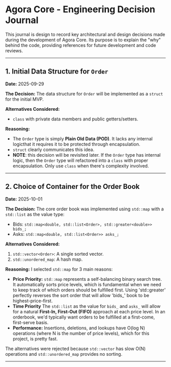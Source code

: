 # Agora Core - Engineering Decision Journal

This journal is design to record key architectural and design decisions made during the development of Agora Core. Its purpose is to explain the "why" behind the code, providing references for future development and code reviews.

---

## 1. Initial Data Structure for `Order`

**Date:** 2025-09-29

**The Decision:**
The data structure for `Order` will be implemented as a `struct` for the initial MVP.

**Alternatives Considered:**
 - `class` with private data members and public getters/setters.

**Reasoning:**
 - The `Order` type is simply **Plain Old Data (POD)**. It lacks any internal logicthat it requires it to be protected through encapsulation.
 - `struct` clearly communicates this idea.
 - **NOTE**: this decision will be revisited later. If the `Order` type has internal logic, then the `Order` type will refactored into a `class` with proper encapsulation. Only use `class` when there's complexity involved.

---

## 2. Choice of Container for the Order Book

**Date:** 2025-10-01

**The Decision:**
The core order book was implemented using `std::map` with a `std::list` as the value type:
 - Bids: `std::map<double, std::list<Order>, std::greater<double>> bids_;`
 - Asks: `std::map<double, std::list<Order>> asks_;`

**Alternatives Considered:**
1.  `std::vector<Order>`: A single sorted vector.
2.  `std::unordered_map`: A hash map.

**Reasoning:**
I selected `std::map` for 3 main reasons:
 - **Price Priority:** `std::map` represents a self-balancing binary search tree. It automatically sorts price levels, which is fundamental when we need to keep track of which orders should be fulfilled first. Using 'std::greater<double>' perfectly reverses the sort order that will allow 'bids_' book to be highest-price-first.
 - **Time Priority** The `std::list` as the value for `bids_` and `asks_` will allow for a natural **First-In, First-Out (FIFO)** approach at each price level. In an orderbook, we'd typically want orders to be fulfilled at a first-come, first-serve basis.
 - **Performance:** Insertions, deletions, and lookups have O(log N) operations (where N is the number of price levels), which for this project, is pretty fast.

The alternatives were rejected because `std::vector` has slow O(N) operations and `std::unordered_map` provides no sorting.

---
